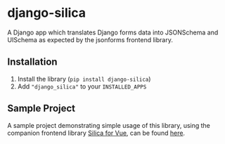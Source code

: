 # django-silica
A Django app which translates Django forms data into JSONSchema and UISchema as expected by the jsonforms frontend library.


## Installation
1. Install the library (`pip install django-silica`)
2. Add `"django_silica"` to your `INSTALLED_APPS`


## Sample Project
A sample project demonstrating simple usage of this library, using the companion frontend library [Silica for Vue](https://github.com/zagaran/silica-vue), can be found [here](https://github.com/zagaran/sample-django-silica-app).
